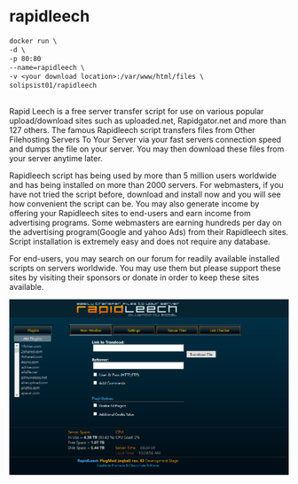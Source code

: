 # rapidleech


```
docker run \
-d \
-p 80:80
--name=rapidleech \
-v <your download location>:/var/www/html/files \
solipsist01/rapidleech
```
<br />
Rapid Leech is a free server transfer script for use on various popular upload/download sites such as uploaded.net, Rapidgator.net and more than 127 others. The famous Rapidleech script transfers files from Other Filehosting Servers To Your Server via your fast servers connection speed and dumps the file on your server. You may then download these files from your server anytime later.

Rapidleech script has being used by more than 5 million users worldwide and has being installed on more than 2000 servers. For webmasters, if you have not tried the script before, download and install now and you will see how convenient the script can be. You may also generate income by offering your Rapidleech sites to end-users and earn income from advertising programs. Some webmasters are earning hundreds per day on the advertising program(Google and yahoo Ads) from their Rapidleech sites. Script installation is extremely easy and does not require any database.

For end-users, you may search on our forum for readily available installed scripts on servers worldwide. You may use them but please support these sites by visiting their sponsors or donate in order to keep these sites available.

![Screenshot](https://raw.githubusercontent.com/solipsist01/dockerfiles/master/rapidleech/screenshots/rapidleech.png)